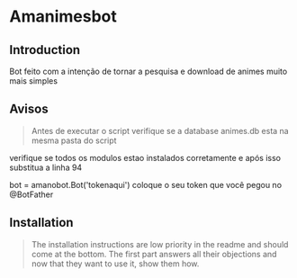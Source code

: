 # Amanimesbot

## Introduction

Bot feito com a intenção de tornar a pesquisa e download de animes muito mais simples

## Avisos

> <p>Antes de executar o script verifique se a database animes.db esta na mesma pasta do script<p>

<p> verifique se todos os modulos estao instalados corretamente e após isso substitua a linha 94<p>
<p>bot = amanobot.Bot('tokenaqui') coloque o seu token que você pegou no @BotFather

## Installation

> The installation instructions are low priority in the readme and should come at the bottom. The first part answers all their objections and now that they want to use it, show them how.
